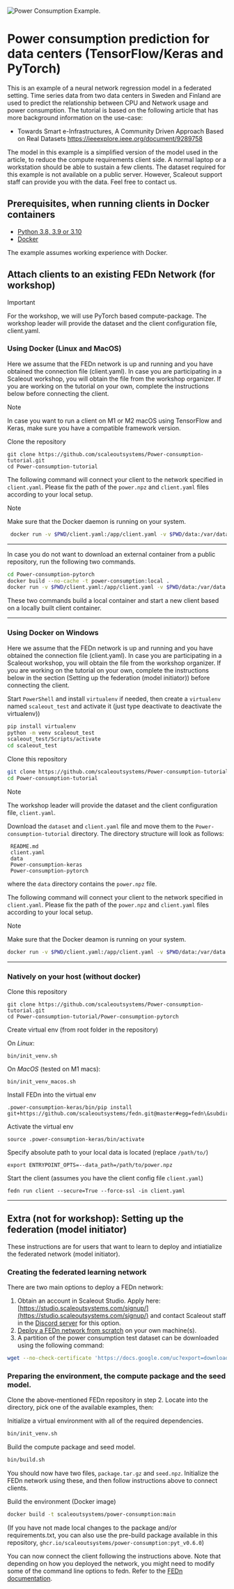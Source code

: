 ![Power Consumption Example.](https://github.com/scaleoutsystems/Power-consumption-tutorial/blob/main/Banner.png)

# Power consumption prediction for data centers (TensorFlow/Keras and PyTorch)

This is an example of a neural network regression model in a federated setting. Time series data from two data centers in Sweden and Finland are used to predict the relationship between CPU and Network usage and power consumption. The tutorial is based on the following article that has more background information on the use-case: 

- Towards Smart e-Infrastructures, A Community Driven Approach Based on Real Datasets
https://ieeexplore.ieee.org/document/9289758

The model in this example is a simplified version of the model used in the article, to reduce the compute requirements client side. A normal laptop or a workstation should be able to sustain a few clients. The dataset required for this example is not available on a public server. However, Scaleout support staff can provide you with the data. Feel free to contact us. 

## Prerequisites, when running clients in Docker containers

- [Python 3.8, 3.9 or 3.10](https://www.python.org/downloads)
- [Docker](https://docs.docker.com/get-docker)

The example assumes working experience with Docker. 

## Attach clients to an existing FEDn Network (for workshop)

> [!IMPORTANT] 
> For the workshop, we will use PyTorch based compute-package. The workshop leader will provide the dataset and the client configuration file, client.yaml.  


### Using Docker (Linux and  MacOS)

Here we assume that the FEDn network is up and running and you have obtained the connection file (client.yaml). In case you are participating in a Scaleout workshop, you will obtain the file from the workshop organizer. If you are working on the tutorial on your own, complete the instructions below before connecting the client.

> [!NOTE]
> In case you want to run a client on M1 or M2 macOS using TensorFlow and Keras, make sure you have a compatible framework version.

Clone the repository

```
git clone https://github.com/scaleoutsystems/Power-consumption-tutorial.git
cd Power-consumption-tutorial
```

The following command will connect your client to the network specified in `client.yaml`. Please fix the path of the `power.npz` and `client.yaml` files according to your local setup.

> [!NOTE]
> Make sure that the Docker daemon is running on your system. 

```sh
 docker run -v $PWD/client.yaml:/app/client.yaml -v $PWD/data:/var/data -e ENTRYPOINT_OPTS=--data_path=/var/data/power.npz ghcr.io/scaleoutsystems/power-consumption:pyt_v0.6.0 fedn run client --secure=True --force-ssl -in client.yaml 
```
----

In case you do not want to download an external container from a public repository, run the following two commands.

```sh
cd Power-consumption-pytorch
docker build --no-cache -t power-consumption:local .
docker run -v $PWD/client.yaml:/app/client.yaml -v $PWD/data:/var/data -e ENTRYPOINT_OPTS=--data_path=/var/data/power.npz power-consumption:local fedn run client --secure=True --force-ssl -in client.yaml
```

These two commands build a local container and start a new client based on a locally built client container. 

----

### Using Docker on Windows

Here we assume that the FEDn network is up and running and you have obtained the connection file (client.yaml). In case you are participating in a Scaleout workshop, you will obtain the file from the workshop organizer. If you are working on the tutorial on your own, complete the instructions below in the section (Setting up the federation (model initiator)) before connecting the client.

Start `PowerShell` and install `virtualenv` if needed, then create a `virtualenv` named `scaleout_test` and activate it (just type deactivate to deactivate the virtualenv))

```sh
pip install virtualenv
python -m venv scaleout_test
scaleout_test/Scripts/activate
cd scaleout_test
```

Clone this repository

```sh
git clone https://github.com/scaleoutsystems/Power-consumption-tutorial.git
cd Power-consumption-tutorial
```

> [!NOTE]
> The workshop leader will provide the dataset and the client configuration file, `client.yaml`.

Download the `dataset` and `client.yaml` file and move them to the `Power-consumption-tutorial` directory. The directory structure will look as follows:

```
 README.md
 client.yaml
 data
 Power-consumption-keras
 Power-consumption-pytorch
```

where the `data` directory contains the `power.npz` file.

The following command will connect your client to the network specified in `client.yaml`. Please fix the path of the `power.npz` and `client.yaml` files according to your local setup.

> [!NOTE]
> Make sure that the Docker deamon is running on your system.

```sh
docker run -v $PWD/client.yaml:/app/client.yaml -v $PWD/data:/var/data -e ENTRYPOINT_OPTS=--data_path=/var/data/power.npz ghcr.io/scaleoutsystems/power-consumption:pyt_v0.6.0 fedn run client --secure=True --force-ssl -in client.yaml -in client.yaml
```
-----

### Natively on your host (without docker)

Clone this repository
```
git clone https://github.com/scaleoutsystems/Power-consumption-tutorial.git
cd Power-consumption-tutorial/Power-consumption-pytorch
```

Create virtual env (from root folder in the repository)

On *Linux*:
```
bin/init_venv.sh
```

On *MacOS* (tested on M1 macs): 
```
bin/init_venv_macos.sh
```

Install FEDn into the virtual env
```
.power-consumption-keras/bin/pip install git+https://github.com/scaleoutsystems/fedn.git@master#egg=fedn\&subdirectory=fedn
```

Activate the virtual env
```
source .power-consumption-keras/bin/activate
```

Specify absolute path to your local data is located (replace `/path/to/`)
```
export ENTRYPOINT_OPTS=--data_path=/path/to/power.npz
```

Start the client (assumes you have the client config file `client.yaml`)
```
fedn run client --secure=True --force-ssl -in client.yaml
```

-----

## Extra (not for workshop): Setting up the federation (model initiator) 

These instructions are for users that want to learn to deploy and intiatialize the federated network (model initiator). 

### Creating the federated learning network
There are two main options to deploy a FEDn network: 

1. Obtain an account in Scaleout Studio. Apply here: [https://studio.scaleoutsystems.com/signup/](https://studio.scaleoutsystems.com/signup/) and contact Scaleout staff in the [Discord server](https://discord.gg/KMg4VwszAd) for this option. 
2. [Deploy a FEDn network from scratch](https://github.com/scaleoutsystems/fedn) on your own machine(s). 
3. A partition of the power consumption test dataset can be downloaded using the following command:
```sh
wget --no-check-certificate 'https://docs.google.com/uc?export=download&id=1r_dlOEZAnCLhRjY1qFwlRAkeB4PvhgAU' -O power.npz
```

### Preparing the environment, the compute package and the seed model.

Clone the above-mentioned FEDn repository in step 2. Locate into the directory, pick one of the available examples, then:

Initialize a virtual environment with all of the required dependencies.
```sh
bin/init_venv.sh
```

Build the compute package and seed model. 
```sh
bin/build.sh
```
You should now have two files, `package.tar.gz` and `seed.npz`. Initialize the FEDn network using these, and then follow instructions above to connect clients. 

Build the environment (Docker image) 
```sh
docker build -t scaleoutsystems/power-consumption:main
```

(If you have not made local changes to the package and/or requirements.txt, you can also use the pre-build package available in this repository, `ghcr.io/scaleoutsystems/power-consumption:pyt_v0.6.0`)

You can now connect the client following the instructions above. Note that depending on how you deployed the network, you might need to modify some of the command line options to fedn. Refer to the [FEDn documentation](https://github.com/scaleoutsystems/fedn). 

